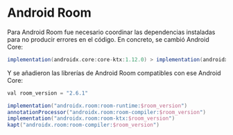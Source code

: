 # Android Room

Para Android Room fue necesario coordinar las dependencias instaladas para no producir errores en el código. En concreto, se cambió Android Core:

```gradle
implementation(androidx.core:core-ktx:1.12.0) > implementation(androidx.core:core-ktx:1.9.0)
```

Y se añadieron las librerías de Android Room compatibles con ese Android Core:

```gradle
val room_version = "2.6.1"

implementation("androidx.room:room-runtime:$room_version")
annotationProcessor("androidx.room:room-compiler:$room_version")
implementation("androidx.room:room-ktx:$room_version")
kapt("androidx.room:room-compiler:$room_version")
```
